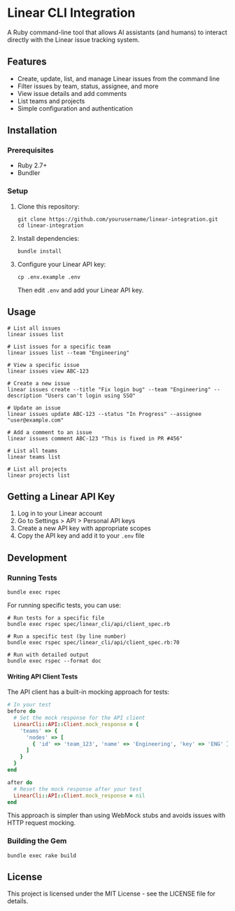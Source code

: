 # Linear CLI Integration

A Ruby command-line tool that allows AI assistants (and humans) to interact directly with the Linear issue tracking system.

## Features

- Create, update, list, and manage Linear issues from the command line
- Filter issues by team, status, assignee, and more
- View issue details and add comments
- List teams and projects
- Simple configuration and authentication

## Installation

### Prerequisites

- Ruby 2.7+
- Bundler

### Setup

1. Clone this repository:
   ```
   git clone https://github.com/yourusername/linear-integration.git
   cd linear-integration
   ```

2. Install dependencies:
   ```
   bundle install
   ```

3. Configure your Linear API key:
   ```
   cp .env.example .env
   ```
   Then edit `.env` and add your Linear API key.

## Usage

```
# List all issues
linear issues list

# List issues for a specific team
linear issues list --team "Engineering"

# View a specific issue
linear issues view ABC-123

# Create a new issue
linear issues create --title "Fix login bug" --team "Engineering" --description "Users can't login using SSO"

# Update an issue
linear issues update ABC-123 --status "In Progress" --assignee "user@example.com"

# Add a comment to an issue
linear issues comment ABC-123 "This is fixed in PR #456"

# List all teams
linear teams list

# List all projects
linear projects list
```

## Getting a Linear API Key

1. Log in to your Linear account
2. Go to Settings > API > Personal API keys
3. Create a new API key with appropriate scopes
4. Copy the API key and add it to your `.env` file

## Development

### Running Tests

```
bundle exec rspec
```

For running specific tests, you can use:

```
# Run tests for a specific file
bundle exec rspec spec/linear_cli/api/client_spec.rb

# Run a specific test (by line number)
bundle exec rspec spec/linear_cli/api/client_spec.rb:70

# Run with detailed output
bundle exec rspec --format doc
```

#### Writing API Client Tests

The API client has a built-in mocking approach for tests:

```ruby
# In your test
before do
  # Set the mock response for the API client
  LinearCli::API::Client.mock_response = {
    'teams' => {
      'nodes' => [
        { 'id' => 'team_123', 'name' => 'Engineering', 'key' => 'ENG' }
      ]
    }
  }
end

after do
  # Reset the mock response after your test
  LinearCli::API::Client.mock_response = nil
end
```

This approach is simpler than using WebMock stubs and avoids issues with HTTP request mocking.

### Building the Gem

```
bundle exec rake build
```

## License

This project is licensed under the MIT License - see the LICENSE file for details. 